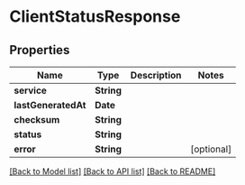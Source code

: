 # ClientStatusResponse

## Properties
Name | Type | Description | Notes
------------ | ------------- | ------------- | -------------
**service** | **String** |  | 
**lastGeneratedAt** | **Date** |  | 
**checksum** | **String** |  | 
**status** | **String** |  | 
**error** | **String** |  | [optional] 

[[Back to Model list]](../README.md#documentation-for-models) [[Back to API list]](../README.md#documentation-for-api-endpoints) [[Back to README]](../README.md)


